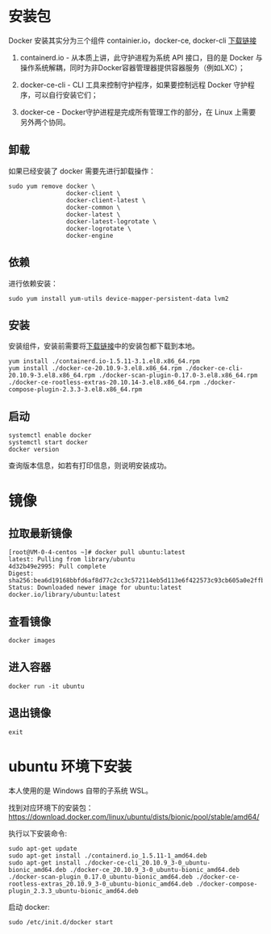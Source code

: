 # 安装包

Docker 安装其实分为三个组件 containier.io，docker-ce, docker-cli [下载链接](https://download.docker.com/linux/centos/8/x86_64/stable/Packages/)

1. containerd.io - 从本质上讲，此守护进程为系统 API 接口，目的是 Docker 与操作系统解耦，同时为非Docker容器管理器提供容器服务（例如LXC）；

2. docker-ce-cli - CLI 工具来控制守护程序，如果要控制远程 Docker 守护程序，可以自行安装它们；

3. docker-ce - Docker守护进程是完成所有管理工作的部分，在 Linux 上需要另外两个协同。


## 卸载

如果已经安装了 docker 需要先进行卸载操作：

```
sudo yum remove docker \
                docker-client \
                docker-client-latest \
                docker-common \
                docker-latest \
                docker-latest-logrotate \
                docker-logrotate \
                docker-engine 
```

## 依赖

进行依赖安装：

```
sudo yum install yum-utils device-mapper-persistent-data lvm2
```

## 安装

安装组件，安装前需要将[下载链接](https://download.docker.com/linux/centos/8/x86_64/stable/Packages/)中的安装包都下载到本地。

```
yum install ./containerd.io-1.5.11-3.1.el8.x86_64.rpm
yum install ./docker-ce-20.10.9-3.el8.x86_64.rpm ./docker-ce-cli-20.10.9-3.el8.x86_64.rpm ./docker-scan-plugin-0.17.0-3.el8.x86_64.rpm ./docker-ce-rootless-extras-20.10.14-3.el8.x86_64.rpm ./docker-compose-plugin-2.3.3-3.el8.x86_64.rpm 
```

## 启动

```
systemctl enable docker
systemctl start docker
docker version
```

查询版本信息，如若有打印信息，则说明安装成功。

# 镜像


## 拉取最新镜像


```
[root@VM-0-4-centos ~]# docker pull ubuntu:latest
latest: Pulling from library/ubuntu
4d32b49e2995: Pull complete 
Digest: sha256:bea6d19168bbfd6af8d77c2cc3c572114eb5d113e6f422573c93cb605a0e2ffb
Status: Downloaded newer image for ubuntu:latest
docker.io/library/ubuntu:latest
```


## 查看镜像

```
docker images
```

## 进入容器

```
docker run -it ubuntu
```

## 退出镜像

```
exit
```



# ubuntu 环境下安装

本人使用的是 Windows 自带的子系统 WSL。


找到对应环境下的安装包：
https://download.docker.com/linux/ubuntu/dists/bionic/pool/stable/amd64/


执行以下安装命令:

```
sudo apt-get update
sudo apt-get install ./containerd.io_1.5.11-1_amd64.deb
sudo apt-get install ./docker-ce-cli_20.10.9_3-0_ubuntu-bionic_amd64.deb ./docker-ce_20.10.9_3-0_ubuntu-bionic_amd64.deb ./docker-scan-plugin_0.17.0_ubuntu-bionic_amd64.deb ./docker-ce-rootless-extras_20.10.9_3-0_ubuntu-bionic_amd64.deb ./docker-compose-plugin_2.3.3_ubuntu-bionic_amd64.deb
```

启动 docker:

```
sudo /etc/init.d/docker start
```
